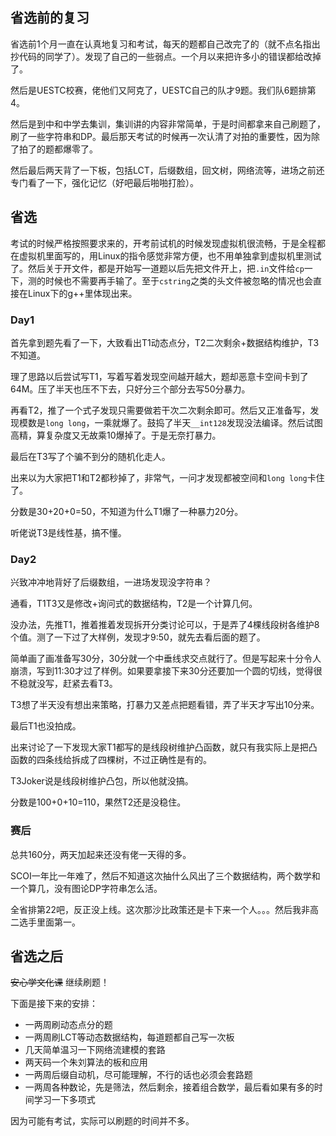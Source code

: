 ## 省选前的复习

省选前1个月一直在认真地复习和考试，每天的题都自己改完了的（就不点名指出抄代码的同学了）。发现了自己的一些弱点。一个月以来把许多小的错误都给改掉了。

然后是UESTC校赛，佬他们又阿克了，UESTC自己的队才9题。我们队6题排第4。

然后是到中和中学去集训，集训讲的内容非常简单，于是时间都拿来自己刷题了，刷了一些字符串和DP。最后那天考试的时候再一次认清了对拍的重要性，因为除了拍了的题都爆零了。

然后最后两天背了一下板，包括LCT，后缀数组，回文树，网络流等，进场之前还专门看了一下，强化记忆（好吧最后啪啪打脸）。

## 省选

考试的时候严格按照要求来的，开考前试机的时候发现虚拟机很流畅，于是全程都在虚拟机里面写的，用Linux的指令感觉非常方便，也不用单独拿到虚拟机里测试了。然后关于开文件，都是开始写一道题以后先把文件开上，把`.in`文件给`cp`一下，测的时候也不需要再手输了。至于`cstring`之类的头文件被忽略的情况也会直接在Linux下的g++里体现出来。

### Day1

首先拿到题先看了一下，大致看出T1动态点分，T2二次剩余+数据结构维护，T3不知道。

理了思路以后尝试写T1，写着写着发现空间越开越大，题却恶意卡空间卡到了64M。压了半天也压不下去，只好分三个部分去写50分暴力。

再看T2，推了一个式子发现只需要做若干次二次剩余即可。然后又正准备写，发现模数是`long long`，一乘就爆了。鼓捣了半天`__int128`发现没法编译。然后试图高精，算复杂度又无故乘10爆掉了。于是无奈打暴力。

最后在T3写了个骗不到分的随机化走人。

出来以为大家把T1和T2都秒掉了，非常气，一问才发现都被空间和`long long`卡住了。

分数是30+20+0=50，不知道为什么T1爆了一种暴力20分。

听佬说T3是线性基，搞不懂。

### Day2

兴致冲冲地背好了后缀数组，一进场发现没字符串？

通看，T1T3又是修改+询问式的数据结构，T2是一个计算几何。

没办法，先推T1，推着推着发现拆开分类讨论可以，于是弄了4棵线段树各维护8个值。测了一下过了大样例，发现才9:50，就先去看后面的题了。

简单画了画准备写30分，30分就一个中垂线求交点就行了。但是写起来十分令人崩溃，写到11:30才过了样例。如果要拿接下来30分还要加一个圆的切线，觉得很不稳就没写，赶紧去看T3。

T3想了半天没有想出来策略，打暴力又差点把题看错，弄了半天才写出10分来。

最后T1也没拍成。

出来讨论了一下发现大家T1都写的是线段树维护凸函数，就只有我实际上是把凸函数的四条线给拆成了四棵树，不过正确性是有的。

T3Joker说是线段树维护凸包，所以他就没搞。

分数是100+0+10=110，果然T2还是没稳住。

### 赛后

总共160分，两天加起来还没有佬一天得的多。

SCOI一年比一年难了，然后不知道这次抽什么风出了三个数据结构，两个数学和一个算几，没有图论DP字符串怎么活。

全省排第22吧，反正没上线。这次那沙比政策还是卡下来一个人。。。然后我非高二选手里面第一。

## 省选之后

<del>安心学文化课</del> 继续刷题！

下面是接下来的安排：

-   一两周刷动态点分的题
-   一两周刷LCT等动态数据结构，每道题都自己写一次板
-   几天简单温习一下网络流建模的套路
-   两天码一个朱刘算法的板和应用
-   一两周后缀自动机，尽可能理解，不行的话也必须会套路题
-   一两周各种数论，先是筛法，然后剩余，接着组合数学，最后看如果有多的时间学习一下多项式

因为可能有考试，实际可以刷题的时间并不多。